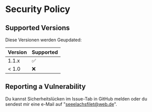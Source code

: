 # Security Policy

## Supported Versions

Diese Versionen werden Geupdated:

| Version | Supported          |
| ------- | ------------------ |
| 1.1.x   | :white_check_mark: |
| < 1.0   | :x:                |

## Reporting a Vulnerability

Du kannst Sicherheitslücken im Issue-Tab in GitHub melden oder du sendest mir eine e-Mail auf "seeelachsfilet@web.de".
